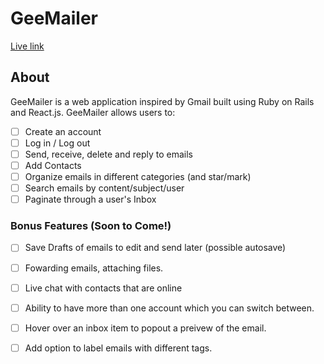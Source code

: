 # GeeMailer

[Live link][Live]

[Live]: http://www.geemailer.com

## About

GeeMailer is a web application inspired by Gmail built using Ruby on Rails
and React.js. GeeMailer allows users to:

- [ ] Create an account
- [ ] Log in / Log out
- [ ] Send, receive, delete and reply to emails
- [ ] Add Contacts
- [ ] Organize emails in different categories (and star/mark)
- [ ] Search emails by content/subject/user
- [ ] Paginate through a user's Inbox

<!-- ## Design Docs
* [View Wireframes][view]
* [DB schema][schema]

[view]: ./docs/views.md
[schema]: ./docs/schema.md -->

<!-- ## Implementation Timeline

### Phase 1: User Authentication, Message/email Model and JSON API (1.5 days)

In Phase 1, I will begin by implementing user signup and authentication (using
BCrypt). There will be a basic landing page after signup that will contain the
container for the application's root React component. Before building out the
front end, I will begin by setting up a full JSON API for messages/emails.

[Details][phase-one]

### Phase 2: Flux Architecture and Email/message CRUD (3 days)

Phase 2 is focused on setting up Flux, the React Router, and the React view
structure for the main application. After the basic Flux architecture has been
set up, a email store will be implemented and a set of actions corresponding to
the needed CRUD functionality created. Once this is done, I will create React
views for the "EmailsIndex", `EmailsIndexItems` and `EmailForm` for
writing new emails or replying to emails. The EmailsIndexItems will also link to individual
"EmailDetailedViews" which have their own "EmailReplyForm."


At the end of Phase 2, Emails can be created, read, saved and destroyed in the browser. Emails should
save to the database as drafts when the form is idle for a set time period. Drafts should be deleted from database if/when email is sent.

Lastly, I will assign some classes to the React components in order to implement some
basic style with CSS.

[Details][phase-two]

### Phase 3:  Categories/Stars and Contacts (1.5 days)

Phase 3 adds organization to the messages. Messages can now be starred, and/or moved
to other inbox categories. Users can search the Inbox/Outboxes for emails by content/subject/user (would like
this to be a live updating search box) in a "Search" component nested in the Emails Index view.

I would also like to add ability to add contacts if I can fit it in.

[Details][phase-three]

### Phase 4: Clean up the style (1 day)

Spend the day really making the website views resemble Gmail using CSS. Most important and most iconic will
be the popup new email form and collapsible emails in an email chain.

[Details][phase-four]

### Phase 5: Make own categories and Trash (1 day)

Phase 5 introduces two new features. First, users can add their own inbox/outbox categories and
move mail into those sections. I will also add the ability to delete items into the trash section, where
users can then decide to permanently delete messages.

[Details][phase-five]

### Phase 6: Advanced Styling (1 day)

Make the site look just like Gmail. I would also like to make my email chains easier to follow than Gmail does, with clear dilineation between emails and who is the sender. -->


### Bonus Features (Soon to Come!)
- [ ] Save Drafts of emails to edit and send later (possible autosave)
- [ ] Fowarding emails, attaching files.
- [ ] Live chat with contacts that are online
- [ ] Ability to have more than one account which you can switch between.
- [ ] Hover over an inbox item to popout a preivew of the email.
- [ ] Add option to label emails with different tags.


<!-- [phase-one]: ./docs/phases/phase1.md
[phase-two]: ./docs/phases/phase2.md
[phase-three]: ./docs/phases/phase3.md
[phase-four]: ./docs/phases/phase4.md
[phase-five]: ./docs/phases/phase5.md -->
